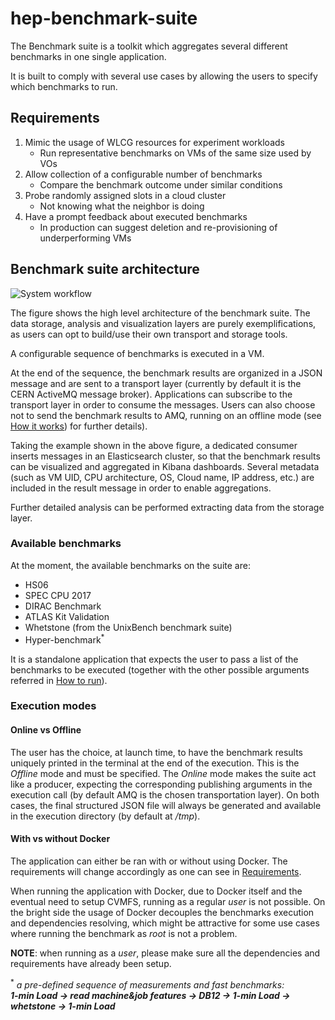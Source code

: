 # hep-benchmark-suite

The Benchmark suite is a toolkit which aggregates several different benchmarks
in one single application.

It is built to comply with several use cases by allowing the users to specify
which benchmarks to run.

## Requirements
1. Mimic the usage of WLCG resources for experiment workloads
   * Run representative benchmarks on VMs of the same size used by VOs
1. Allow collection of a configurable number of benchmarks
   * Compare the benchmark outcome under similar conditions  
1. Probe randomly assigned slots in a cloud cluster
   * Not knowing what the neighbor is doing
1. Have a prompt feedback about executed benchmarks
   * In production can suggest deletion and re-provisioning of underperforming VMs


## Benchmark suite architecture
![System workflow](doc/Bmk-suite.png)

The figure shows the high level architecture of the benchmark suite. The data
storage, analysis and visualization layers are purely exemplifications, as users
can opt to build/use their own transport and storage tools.  

A configurable sequence of benchmarks is executed in a VM.

At the end of the sequence, the benchmark results are organized in a JSON message
and are sent to a transport layer (currently by default it is the CERN ActiveMQ
message broker). Applications can subscribe to the transport layer in order to
consume the messages. Users can also choose not to send the benchmark results to
AMQ, running on an offline mode (see [How it works](#markdown-header-how-it-works)) for further details).

Taking the example shown in the above figure, a dedicated consumer inserts messages
in an Elasticsearch cluster, so that the benchmark results can be visualized and
aggregated in Kibana dashboards. Several metadata (such as VM UID, CPU architecture,
OS, Cloud name, IP address, etc.) are included in the result message in order to
enable aggregations.

Further detailed analysis can be performed extracting data from the storage layer.



### Available benchmarks
At the moment, the available benchmarks on the suite are:
 * HS06
 * SPEC CPU 2017
 * DIRAC Benchmark
 * ATLAS Kit Validation
 * Whetstone (from the UnixBench benchmark suite)
 * Hyper-benchmark<sup>\*</sup>

It is a standalone application that expects the user to pass a list of the benchmarks to be executed (together with the other possible arguments referred in [How to run](./HowToRun.md)).


### Execution modes

#### Online vs Offline
The user has the choice, at launch time, to have the benchmark results uniquely printed in the terminal at the end of the execution. This is the _Offline_ mode and must be specified. The _Online_ mode makes the suite act like a producer, expecting
the corresponding publishing arguments in the execution call (by default AMQ
is the chosen transportation layer).
On both cases, the final structured JSON file will always be generated and
available in the execution directory (by default at _/tmp_).

#### With vs without Docker
The application can either be ran with or without using Docker. The requirements will change accordingly as one can see in [Requirements](./Requirements.md).

When running the application with Docker, due to Docker itself and the eventual need to setup CVMFS, running as a regular _user_ is not possible. On the bright side the usage of Docker decouples the benchmarks execution and dependencies resolving, which might be attractive for some use cases where running the benchmark as _root_ is not a problem.

**NOTE**: when running as a _user_, please make sure all the dependencies and requirements
have already been setup.


<sup>\*</sup> _a pre-defined sequence of measurements and fast benchmarks: </br>
**1-min Load -> read machine&job features -> DB12 -> 1-min Load -> whetstone -> 1-min Load**_

